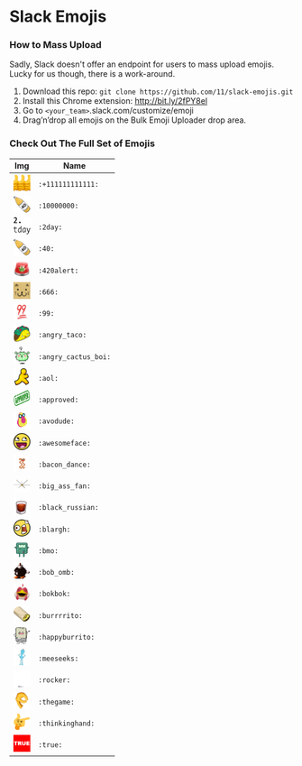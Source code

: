 # Slack Emojis

### How to Mass Upload
Sadly, Slack doesn't offer an endpoint for users to mass upload emojis. Lucky for us though, there is a work-around.

1. Download this repo: `git clone https://github.com/11/slack-emojis.git`
2. Install this Chrome extension: http://bit.ly/2fPY8el
3. Go to `<your_team>`.slack.com/customize/emoji
4. Drag’n’drop all emojis on the Bulk Emoji Uploader drop area.


### Check Out The Full Set of Emojis

| Img | Name |
|--- | --- |
| <img src="./emojis/+111111111111.gif"  width="30px" height="30px"></img> | `:+111111111111:` |
| <img src="./emojis/1000000.png"        width="30px" height="30px"></img> | `:10000000:` |
| <img src="./emojis/2day.png" width="30px" height="30px"></img>           | `:2day:` |
| <img src="./emojis/40.png" width="30px" height="30px"></img>             | `:40:` |
| <img src="./emojis/420alert.gif" width="30px" height="30px"></img>       | `:420alert:` |
| <img src="./emojis/666.gif" width="30px" height="30px"></img>            | `:666:` |
| <img src="./emojis/99.png" width="30px" height="30px"></img>             | `:99:` |
| <img src="./emojis/angry_taco.png" width="30px" height="30px"></img>     | `:angry_taco:` |
| <img src="./emojis/angrycactusboi.gif" width="30px" height="30px"></img> | `:angry_cactus_boi:` |
| <img src="./emojis/aol.png" width="30px" height="30px"></img>            | `:aol:` |
| <img src="./emojis/approved.png" width="30px" height="30px"></img>       | `:approved:` |
| <img src="./emojis/avodude.png" width="30px" height="30px"></img>        | `:avodude:` | 
| <img src="./emojis/awesomeface.jpg" width="30px" height="30px"></img>    | `:awesomeface:` |
| <img src="./emojis/bacon_dance.gif" width="30px" height="30px"></img>    | `:bacon_dance:` |
| <img src="./emojis/big_ass_fan.jpg" width="30px" height="30px"></img>    | `:big_ass_fan:` |
| <img src="./emojis/black_russian.png" width="30px" height="30px"></img>  | `:black_russian:` |
| <img src="./emojis/blargh.jpg" width="30px" height="30px"></img>         | `:blargh:` |
| <img src="./emojis/bmo.gif" width="30px" height="30px"></img>            | `:bmo:` |
| <img src="./emojis/bob_omb.gif" width="30px" height="30px"></img>        | `:bob_omb:` |
| <img src="./emojis/bokbok.png" width="30px" height="30px"></img>         | `:bokbok:` |
| <img src="./emojis/burrrrito.gif" width="30px" height="30px"></img>      | `:burrrrito:` |
| <img src="./emojis/happyburrito.jpg" width="30px" height="30px"></img>   | `:happyburrito:` |
| <img src="./emojis/meeseeks.png" width="30px" height="30px"></img>       | `:meeseeks:` |
| <img src="./emojis/rocker.gif" width="30px" height="30px"></img>         | `:rocker:` |
| <img src="./emojis/thegame.png" width="30px" height="30px"></img>        | `:thegame:` |
| <img src="./emojis/thinkinghand.png" width="30px" height="30px"></img>   | `:thinkinghand:` |
| <img src="./emojis/true.jpg" width="30px" height="30px"></img>           | `:true:` |

